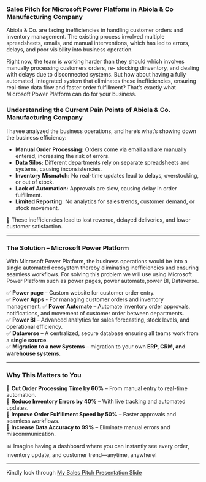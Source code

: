 ### **Sales Pitch for Microsoft Power Platform in Abiola & Co Manufacturing Company**  

Abiola & Co. are facing inefficiencies in handling customer orders and inventory management. The existing process involved multiple spreadsheets, emails, and manual interventions, which has led to errors, delays, and poor visibility into business operation.

Right now, the team is working harder than they should which involves manually processing customers orders, re-
stocking dinventory, and dealing with delays due to disconnected systems. But how about having a fully automated, integrated system that eliminates these inefficiencies, ensuring real-time data flow and faster order fulfillment? That’s exactly what Microsoft Power Platform can do for your business.

### **Understanding the Current Pain Points of Abiola & Co. Manufacturing Company**
I havee analyzed the business operations, and here’s what’s showing down the business efficiency:

- **Manual Order Processing:** Orders come via email and are manually entered, increasing the risk of errors.  
- **Data Silos:** Different departments rely on separate spreadsheets and systems, causing inconsistencies.  
- **Inventory Mismatch:** No real-time updates lead to delays, overstocking, or out of stock.  
- **Lack of Automation:** Approvals are slow, causing delay in order fulfillment.  
- **Limited Reporting:** No analytics for sales trends, customer demand, or stock movement.  

🚨 These inefficiencies lead to lost revenue, delayed deliveries, and lower customer satisfaction.

---
### **The Solution – Microsoft Power Platform**  
With Microsoft Power Platform, the business operations would be into a single automated ecosystem thereby eliminating inefficiencies and ensuring seamless workflows.
For solving this problem we will use using Microsoft Power Platform such as power pages, power automate,power BI, Dataverse.

✅ **Power page** – Custom website for customer order entry.  
✅ **Power Apps** - For managing customer orders and inventory management.
✅ **Power Automate** – Automate inventory order approvals, notifications, and movement of customer order between departments.  
✅ **Power BI** – Advanced analytics for sales forecasting, stock levels, and operational efficiency.  
✅ **Dataverse** – A centralized, secure database ensuring all teams work from a **single source**.  
✅ **Migration to a new Systems** –  migration to your own **ERP, CRM, and warehouse systems**.  

---

### **Why This Matters to You**  
🔹 **Cut Order Processing Time by 60%** – From manual entry to real-time automation.  
🔹 **Reduce Inventory Errors by 40%** – With live tracking and automated updates.  
🔹 **Improve Order Fulfillment Speed by 50%** – Faster approvals and seamless workflows.  
🔹 **Increase Data Accuracy to 99%** – Eliminate manual errors and miscommunication.  

📊 Imagine having a dashboard where you can instantly see every order, inventory update, and customer trend—anytime, anywhere!

---
  
Kindly look through [My Sales Pitch Presentation Slide](https://easynig-my.sharepoint.com/:p:/g/personal/sodiq_easynig_onmicrosoft_com/EQf5yEHLletAuVCqIkEUN9ABinPXnJdaMkB55fkOM3HTWg?e=UEpfSu) 



